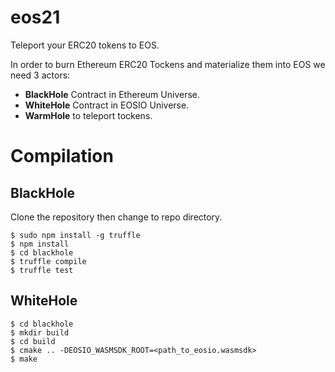 # eos21
Teleport your ERC20 tokens to EOS.

In order to burn Ethereum ERC20 Tockens and materialize them into EOS we need 3 actors:

* **BlackHole** Contract in Ethereum Universe.
* **WhiteHole** Contract in EOSIO Universe.
* **WarmHole** to teleport tockens.

# Compilation
## BlackHole
Clone the repository then change to repo directory.
```
$ sudo npm install -g truffle
$ npm install
$ cd blackhole
$ truffle compile
$ truffle test
```

## WhiteHole
```
$ cd blackhole
$ mkdir build
$ cd build
$ cmake .. -DEOSIO_WASMSDK_ROOT=<path_to_eosio.wasmsdk>
$ make


